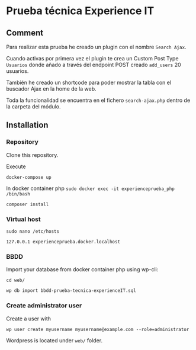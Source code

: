 
# Prueba técnica Experience IT



## Comment



Para realizar esta prueba he creado un plugin con el nombre `Search Ajax`.


Cuando activas por primera vez el plugin te crea un Custom Post Type `Usuarios` donde añado a través del endpoint POST creado `add_users` 20 usuarios.


También he creado un shortcode para poder mostrar la tabla con el buscador Ajax en la home de la web.


Toda la funcionalidad se encuentra en el fichero `search-ajax.php` dentro de la carpeta del módulo.



## Installation



### Repository



Clone this repository.



Execute



	docker-compose up



In docker container php `sudo docker exec -it experienceprueba_php /bin/bash`



	composer install



### Virtual host



	sudo nano /etc/hosts

	127.0.0.1 experienceprueba.docker.localhost



### BBDD



Import your database from docker container php using wp-cli:



	cd web/

	wp db import bbdd-prueba-tecnica-experienceIT.sql



### Create administrator user


Create a user with

	wp user create myusername myusername@example.com --role=administrator




Wordpress is located under `web/` folder.